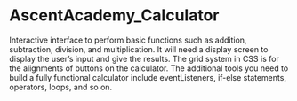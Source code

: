 # AscentAcademy_Calculator

Interactive interface to perform basic functions such as addition, subtraction, division, and
multiplication. It will need a display screen to display the user’s input and give the results. The grid
system in CSS is for the alignments of buttons on the calculator. The additional tools you need to
build a fully functional calculator include eventListeners, if-else statements, operators, loops, and so
on.
